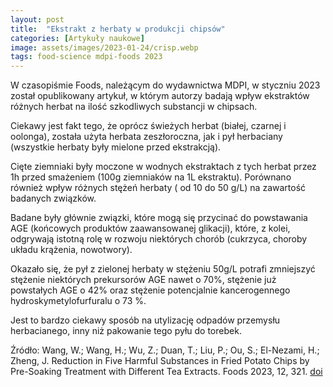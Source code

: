 ```yaml
---
layout: post
title:  "Ekstrakt z herbaty w produkcji chipsów"
categories: [Artykuły naukowe]
image: assets/images/2023-01-24/crisp.webp
tags: food-science mdpi-foods 2023
---
```

W czasopiśmie Foods, należącym do wydawnictwa MDPI, w styczniu 2023 został opublikowany artykuł, w którym autorzy badają wpływ ekstraktów różnych herbat na ilość szkodliwych substancji w chipsach.

Ciekawy jest fakt tego, że oprócz świeżych herbat (białej, czarnej i oolonga), została użyta herbata zeszłoroczna, jak i pył herbaciany (wszystkie herbaty były mielone przed ekstrakcją).

Cięte ziemniaki były moczone w wodnych ekstraktach z tych herbat przez 1h przed smażeniem (100g ziemniaków na 1L ekstraktu). Porównano również wpływ różnych stężeń herbaty ( od 10 do 50 g/L) na zawartość badanych związków.

Badane były głównie związki, które mogą się przycinać do powstawania AGE (końcowych produktów zaawansowanej glikacji), które, z kolei, odgrywają istotną rolę w rozwoju niektórych chorób (cukrzyca, choroby układu krążenia, nowotwory).

Okazało się, że pył z zielonej herbaty w stężeniu 50g/L potrafi zmniejszyć stężenie niektórych prekursorów AGE nawet o 70%, stężenie już powstałych AGE o 42% oraz stężenie potencjalnie kancerogennego hydroskymetylofurfuralu o 73 %.

Jest to bardzo ciekawy sposób na utylizację odpadów przemysłu herbacianego, inny niż pakowanie tego pyłu do torebek.

Źródło:
Wang, W.; Wang, H.; Wu, Z.; Duan, T.; Liu, P.; Ou, S.; El-Nezami, H.; Zheng, J. Reduction in Five Harmful Substances in Fried Potato Chips by Pre-Soaking Treatment with Different Tea Extracts. Foods 2023, 12, 321. [doi](https://doi.org/10.3390/foods12020321)
